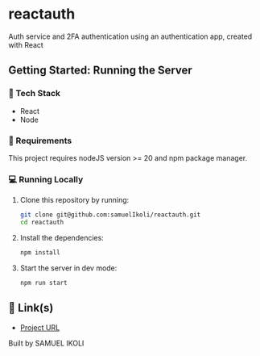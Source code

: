 # reactauth

Auth service and 2FA authentication using an authentication app, created with React

## Getting Started: Running the Server

### 🔧 Tech Stack

- React
- Node

### 📝 Requirements

This project requires nodeJS version >= 20 and npm package manager.

### 💻 Running Locally

1. Clone this repository by running:
   ```bash
   git clone git@github.com:samuelIkoli/reactauth.git
   cd reactauth
   ```
2. Install the dependencies:
   ```bash
   npm install
   ```
3. Start the server in dev mode:
   ```bash
   npm run start
   ```

## 🔗 Link(s)

- [Project URL](reactauth-iota.vercel.app)

Built by SAMUEL IKOLI

